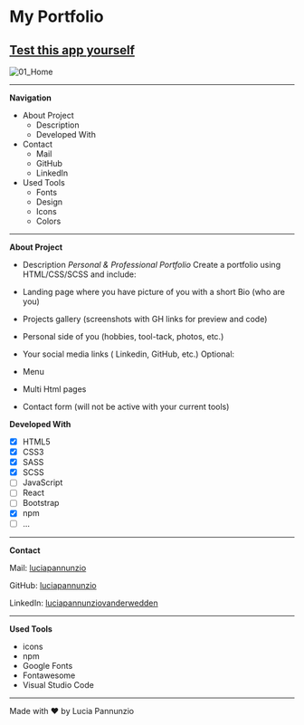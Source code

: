 
# My Portfolio

## [Test this app yourself]( https://luciapannunzio.github.io/Portfolio/)

![01_Home](https://user-images.githubusercontent.com/89199990/154951093-a9d9df9a-c0e6-4410-a8a7-719e00550e9c.png)



* * *

**Navigation**
 - About Project
    - Description
    - Developed With
 - Contact
    - Mail
    - GitHub  
    - LinkedIn
 - Used Tools
    - Fonts
    - Design
    - Icons
    - Colors


* * *


**About Project**
 - Description
*Personal & Professional Portfolio* 
Create a portfolio using HTML/CSS/SCSS and include:

- Landing page where you have picture of you with a short Bio (who are you)
- Projects gallery (screenshots with GH links for preview and code)
- Personal side of you (hobbies, tool-tack, photos, etc.)
- Your social media links ( Linkedin, GitHub, etc.) Optional:
- Menu
- Multi Html pages
- Contact form (will not be active with your current tools)

**Developed With**
 - [x] HTML5
 - [x] CSS3
 - [x] SASS
 - [x] SCSS
 - [ ] JavaScript
 - [ ] React
 - [ ] Bootstrap
 - [x] npm
 - [ ] ...
 
* * *



**Contact**

Mail: [luciapannunzio](https://mail.google.com/mail/u/0/#inbox)

GitHub: [luciapannunzio](https://github.com/luciapannunzio/)

LinkedIn: [luciapannunziovanderwedden](https://www.linkedin.com/in/luciapannunziovanderwedden/)


* * *


**Used Tools**
- icons
- npm
- Google Fonts
- Fontawesome
- Visual Studio Code


* * *


Made with :heart: by Lucia Pannunzio


